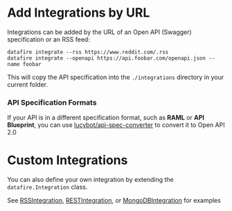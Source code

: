 # Add Integrations by URL
Integrations can be added by the URL of an Open API (Swagger) specification or an RSS feed:
```
datafire integrate --rss https://www.reddit.com/.rss
datafire integrate --openapi https://api.foobar.com/openapi.json --name foobar
```
This will copy the API specification into the `./integrations` directory in your current folder.

### API Specification Formats
If your API is in a different specification format, such as
**RAML** or **API Blueprint**, you can use [lucybot/api-spec-converter](https://github.com/lucybot/api-spec-converter)
to convert it to Open API 2.0

# Custom Integrations
You can also define your own integration by extending the `datafire.Integration` class.

See [RSSIntegration](../lib/rss-integration.js),
[RESTIntegration](../lib/rest-integration.js), or
[MongoDBIntegration](../native_integrations/mongodb.js)
for examples
